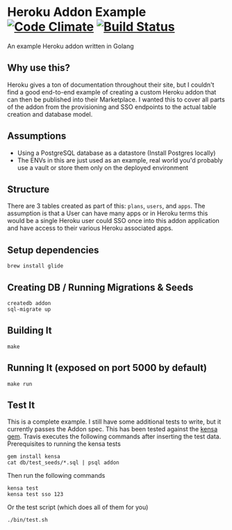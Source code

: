 # Heroku Addon Example [![Code Climate](https://codeclimate.com/github/plattyp/addon/badges/gpa.svg)](https://codeclimate.com/github/plattyp/addon) [![Build Status](https://travis-ci.org/plattyp/addon.svg?branch=add-travis)](https://travis-ci.org/plattyp/addon)

An example Heroku addon written in Golang

## Why use this?

Heroku gives a ton of documentation throughout their site, but I couldn't find a good end-to-end example of creating a custom Heroku addon that can then be published into their Marketplace. I wanted this to cover all parts of the addon from the provisioning and SSO endpoints to the actual table creation and database model.

## Assumptions

  - Using a PostgreSQL database as a datastore (Install Postgres locally)
  - The ENVs in this are just used as an example, real world you'd probably use a vault or store them only on the deployed environment

## Structure

There are 3 tables created as part of this: `plans`, `users`, and `apps`. The assumption is that a User can have many apps or in Heroku terms this would be a single Heroku user could SSO once into this addon application and have access to their various Heroku associated apps.

## Setup dependencies

    brew install glide

## Creating DB / Running Migrations & Seeds

    createdb addon
    sql-migrate up

## Building It

    make

## Running It (exposed on port 5000 by default)

    make run

## Test It

This is a complete example. I still have some additional tests to write, but it currently passes the Addon spec. This has been tested against the [kensa gem](https://github.com/heroku/kensa). Travis executes the following commands after inserting the test data. Prerequisites to running the kensa tests

    gem install kensa
    cat db/test_seeds/*.sql | psql addon

Then run the following commands

    kensa test
    kensa test sso 123

Or the test script (which does all of them for you)

    ./bin/test.sh
